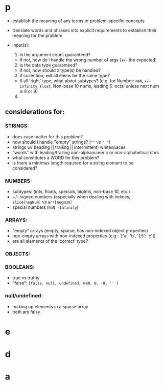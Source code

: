 # p
  - establish the meaning of any terms or problem-specific concepts
  - translate words and phrases into explicit requirements to establish their meaning for the problem


  - input(s):
    1. is the argument count guaranteed?
      - if not, how do I handle the wrong number of args (+/- the expected)
    2. is the data type guaranteed?
      - if not, how should `X` type(s) be handled?
    3. if collection; will all elems be the same type?
      - if all 'right' type, what about subtypes? (e.g. for Number: `NaN`, `+/-Infinity`, `Float`, Non-base 10 nums, leading 0: octal unless next num is 8 or 9)
    4. 

  ## considerations for:

  ### STRINGS:
  - does case matter for this problem?
  - how should I handle "empty" strings? (`""` vs `" "`)
  - strings w/ (leading || trailing || intermittent) whitespaces
  - "words" with leading/trailing non-alphanumeric or non-alphabetical chrs
  - what constitutes a WORD for this problem?
  - is there a min/max length required for a string element to be considered?

  ### NUMBERS:
  - subtypes: (ints, floats, specials, bigInts, non-base 10, etc.)
  - +/- signed numbers (especially when dealing with indices, `slice(negNum)` vs `arr[negNum]`
  - special numbers (`NaN -Infinity`)

  ### ARRAYS:
  - "empty" arrays (empty, sparse, has non-indexed object properties)
  - non-empty arrays with non-indexed properties (e.g.: `['a', 'b', '1.5': 'c'])
  - are all elements of the 'correct' type?

  ### OBJECTS:

  ### BOOLEANS:
  - true vs truthy
  - "false": `[false, null, undefined, NaN, 0, -0, '' ]`

  ### null/undefined:
  - making up elements in a sparse array
  - both are falsy
# e
# d
# a

